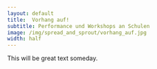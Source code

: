 ```yaml
---
layout: default
title:  Vorhang auf!
subtitle: Performance und Workshops an Schulen
image: /img/spread_and_sprout/vorhang_auf.jpg
width: half
---
```

This will be great text someday.